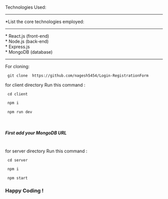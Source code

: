 
Technologies Used:
<hr>
*List the core technologies employed:<hr>
* React.js (front-end)<br>
* Node.js (back-end)<br>
* Express.js <br>
* MongoDB (database)<br>


<hr>


For cloning:
```
 git clone  https://github.com/nagesh5454/Login-RegistrationForm
```

 



for client directory Run this command :
```
 cd client
```
```js
 npm i
```
```js
 npm run dev
```

<br>
<h5>First add your MongoDB URL </h5>
<br>
for server directory Run this command :

```
 cd server
```
```js
 npm i
```
```js
 npm start
```


<h3>Happy Coding !</h3>


